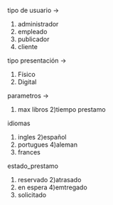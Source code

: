 tipo de usuario -> 
1) administrador 
2) empleado
3) publicador
4) cliente

tipo presentación -> 
1) Físico
2) Digital


parametros -> 

1) max libros 
2)tiempo prestamo

idiomas
1) ingles
2)español
3) portugues
4)aleman
5) frances

estado_prestamo
1) reservado
2)atrasado
3) en espera
4)emtregado
5) solicitado
